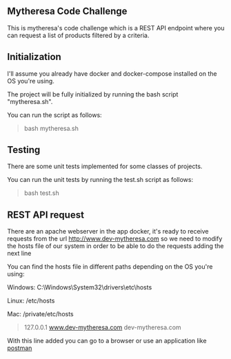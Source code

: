 ## Mytheresa Code Challenge
This is mytheresa's code challenge which is a REST API endpoint where you can request a list of products filtered by a criteria.

## Initialization
I'll assume you already have docker and docker-compose installed on the OS you're using.

The project will be fully initialized by running the bash script "mytheresa.sh".

You can run the script as follows:
> bash mytheresa.sh

## Testing
There are some unit tests implemented for some classes of projects.

You can run the unit tests by running the test.sh script as follows:
> bash test.sh

## REST API request
There are an apache webserver in the app docker, it's ready to receive requests from the url http://www.dev-mytheresa.com so we need to modify the hosts file of our system in order to be able to do the requests adding the next line

You can find the hosts file in different paths depending on the OS you're using:

Windows: C:\Windows\System32\drivers\etc\hosts

Linux: /etc/hosts

Mac: /private/etc/hosts

> 127.0.0.1 www.dev-mytheresa.com dev-mytheresa.com

With this line added you can go to a browser or use an application like [postman](https://www.postman.com/downloads/)
